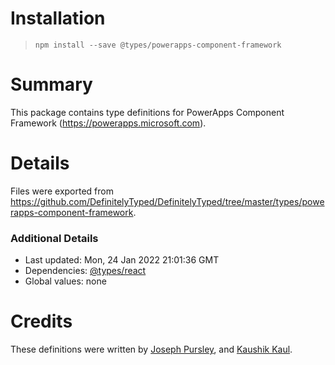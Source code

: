 # Installation
> `npm install --save @types/powerapps-component-framework`

# Summary
This package contains type definitions for PowerApps Component Framework (https://powerapps.microsoft.com).

# Details
Files were exported from https://github.com/DefinitelyTyped/DefinitelyTyped/tree/master/types/powerapps-component-framework.

### Additional Details
 * Last updated: Mon, 24 Jan 2022 21:01:36 GMT
 * Dependencies: [@types/react](https://npmjs.com/package/@types/react)
 * Global values: none

# Credits
These definitions were written by [Joseph Pursley](https://github.com/jopursle), and [Kaushik Kaul](https://github.com/kaushikkaul).
